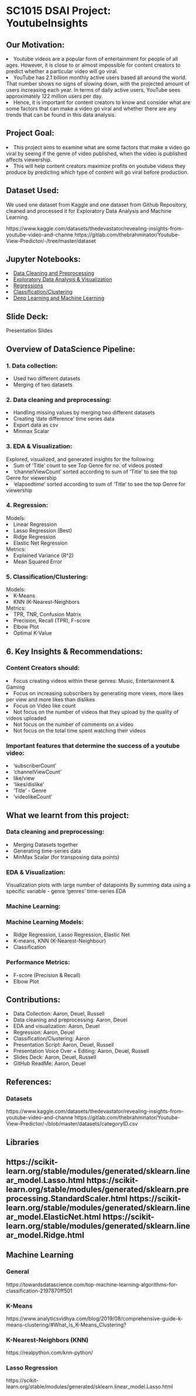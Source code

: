 <h1> SC1015 DSAI Project: YoutubeInsights </h1>

<h2> Our Motivation: </h2>

<li>
Youtube videos are a popular form of entertainment for people of all ages. However, it is close to or almost impossible for content creators to predict whether a particular video will go viral. 
</li>
<li>
YouTube has 2.1 billion monthly active users based all around the world. That number shows no signs of slowing down, with the projected amount of users increasing each year. In terms of daily active users, YouTube sees approximately 122 million users per day.
</li>
<li>
Hence, it is important for content creators to know and consider what are some factors that can make a video go viral and whether there are any trends that can be found in this data analysis. 
</li>

<h2> Project Goal: </h2>

<li>
This project aims to examine what are some factors that make a video go viral by seeing if the genre of video published, when the video is published affects viewership. 
</li>
<li>
This will help content creators maximize profits on youtube videos they produce by predicting which type of content will go viral before production.
</li>

<h2> Dataset Used: </h2>

We used one dataset from Kaggle and one dataset from Github Repository, cleaned and processed it for Exploratory Data Analysis and Machine Learning.
</li> https://www.kaggle.com/datasets/thedevastator/revealing-insights-from-youtube-video-and-channe</li>
</li>https://gitlab.com/thebrahminator/Youtube-View-Predictor/-/tree/master/dataset</li>

<h2> Jupyter Notebooks: </h2>

<li>
<a href = "https://github.com/DeuelT/SC1015_Mini_Project/blob/main/SC1015%20Mini-Project%20-%20Data%20Cleaning%20and%20Preprocessing.ipynb"> Data Cleaning and Preprocessing </a>
</li>
<li>
<a href = "https://github.com/DeuelT/SC1015_Mini_Project/blob/main/SC1015%20Mini-Project%20-%20EDA%20and%20Visualization.ipynb"> Exploratory Data Analysis & Visualization </a>
</li>
<li>
<a href = "https://github.com/DeuelT/SC1015_Mini_Project/blob/main/SC1015%20Mini-Project%20-%20Regressions.ipynb"> Regressions </a>
</li>
<li>
<a href = "https://github.com/DeuelT/SC1015_Mini_Project/blob/main/SC1015%20Mini-Project%20-%20Classification%20and%20Clustering.ipynb"> Classification/Clustering </a>
</li>
<li>
<a href = "https://github.com/DeuelT/SC1015_Mini_Project/blob/main/SC1015%20Mini-Project%20-%20Deep%20Learning%20%26%20Machine%20Learning.ipynb"> Deep Learning and Machine Learning </a>
</li>

<h2> Slide Deck: </h2>
Presentation Slides

<h2> Overview of DataScience Pipeline:</h2> 

<h3> 1. Data collection: </h3> 
<li>Used two different datasets</li>
<li>Merging of two datasets</li>
<h3> 2. Data cleaning and preprocessing:</h3> 
<li>Handling missing values by merging two different datasets </li>
<li>Creating ‘date difference’ time series data</li>
<li>Export data as csv</li>
<li>Minmax Scalar</li>
<h3> 3. EDA & Visualization:</h3> 
Explored, visualized, and generated insights for the following:
<li>Sum of ‘Title’ count to see Top Genre for no. of videos posted</li>
<li>‘channelViewCount’ sorted according to sum of ‘Title’ to see the top Genre for viewership</li>
<li>‘elapsedtime’ sorted according to sum of ‘Title’ to see the top Genre for viewership</li>
<h3> 4. Regression:</h3> 
Models:
<li>Linear Regression</li>
<li>Lasso Regression (Best)</li>
<li>Ridge Regression </li>
<li>Elastic Net Regression</li>
Metrics:
<li>Explained Variance (R^2)</li>
<li>Mean Squared Error </li>
<h3> 5. Classification/Clustering:</h3> 
Models:
<li>K-Means</li>
<li>KNN (K-Nearest-Neighbors</li>
Metrics:
<li>TPR, TNR, Confusion Matrix</li>
<li>Precision, Recall (TPR), F-score</li>
<li>Elbow Plot</li>
<li>Optimal K-Value</li>

<h2> 6. Key Insights & Recommendations:</h2>

<h3> Content Creators should: </h3>

<li>Focus creating videos within these genres: Music, Entertainment & Gaming</li>
<li>Focus on increasing subscribers by generating more views, more likes per view and more likes than dislikes</li>
<li>Focus on Video like count</li>
<li>Not focus on the number of videos that they upload by the quality of videos uploaded</li>
<li>Not focus on the number of comments on a video</li>
<li>Not focus on the total time spent watching their videos</li>

<h3> Important features that determine the success of a youtube video: </h3>

<li>‘subscriberCount’</li>
<li>‘channelViewCount’</li>
<li>like/view</li>
<li>‘likes/dislike’</li>
<li>‘Title’ - Genre</li>
<li>‘videolikeCount’</li>

<h2>What we learnt from this project:</h2>

<h3>Data cleaning and preprocessing:</h3>

<li>Merging Datasets together</li>
<li>Generating time-series data</li>
<li>MinMax Scalar (for transposing data points)</li>

<h3>EDA & Visualization:</h3>

Visualization plots with large number of datapoints</li>
By summing data using a specific variable - genre</li>
‘genres’ time-series EDA</li>

<h3>Machine Learning:</h3>
<h3>Machine Learning Models:</h3>

<li>Ridge Regression, Lasso Regression, Elastic Net</li>
<li>K-means, KNN (K-Nearest-Neighbour)</li>
<li>Classification </li>

<h3>Performance Metrics:</h3>

<li>F-score (Precision & Recall)</li>
<li>Elbow Plot</li>

<h2>Contributions:</h2>
<li>Data Collection: Aaron, Deuel, Russell </li>
<li>Data cleaning and preprocessing: Aaron, Deuel</li>
<li>EDA and visualization: Aaron, Deuel</li>
<li>Regression: Aaron, Deuel</li>
<li>Classification/Clustering: Aaron</li>
<li>Presentation Script: Aaron, Deuel, Russell</li>
<li>Presentation Voice Over + Editing: Aaron, Deuel, Russell</li>
<li>Slides Deck: Aaron, Deuel, Russell</li>
<li>GitHub ReadMe: Aaron, Deuel</li>

<h2> References:</h2>
<h3>Datasets</h3>
https://www.kaggle.com/datasets/thedevastator/revealing-insights-from-youtube-video-and-channe
https://gitlab.com/thebrahminator/Youtube-View-Predictor/-/blob/master/datasets/categoryID.csv 

<h2> Libraries <h2>
https://scikit-learn.org/stable/modules/generated/sklearn.linear_model.Lasso.html
https://scikit-learn.org/stable/modules/generated/sklearn.preprocessing.StandardScaler.html 
https://scikit-learn.org/stable/modules/generated/sklearn.linear_model.ElasticNet.html
https://scikit-learn.org/stable/modules/generated/sklearn.linear_model.Ridge.html

<h2> Machine Learning</h2>
<h3>General</h3>
https://towardsdatascience.com/top-machine-learning-algorithms-for-classification-2197870ff501 
<h3>K-Means</h3>
https://www.analyticsvidhya.com/blog/2019/08/comprehensive-guide-k-means-clustering/#What_Is_K-Means_Clustering?
<h3>K-Nearest-Neighbors (KNN)</h3>
https://realpython.com/knn-python/ 
<h3>Lasso Regression</h3>
https://scikit-learn.org/stable/modules/generated/sklearn.linear_model.Lasso.html 
